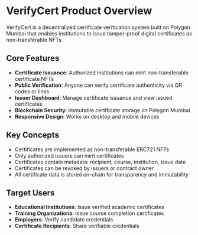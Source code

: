 # VerifyCert Product Overview

VerifyCert is a decentralized certificate verification system built on Polygon Mumbai that enables institutions to issue tamper-proof digital certificates as non-transferable NFTs.

## Core Features

- **Certificate Issuance**: Authorized institutions can mint non-transferable certificate NFTs
- **Public Verification**: Anyone can verify certificate authenticity via QR codes or links  
- **Issuer Dashboard**: Manage certificate issuance and view issued certificates
- **Blockchain Security**: Immutable certificate storage on Polygon Mumbai
- **Responsive Design**: Works on desktop and mobile devices

## Key Concepts

- Certificates are implemented as non-transferable ERC721 NFTs
- Only authorized issuers can mint certificates
- Certificates contain metadata: recipient, course, institution, issue date
- Certificates can be revoked by issuers or contract owner
- All certificate data is stored on-chain for transparency and immutability

## Target Users

- **Educational Institutions**: Issue verified academic certificates
- **Training Organizations**: Issue course completion certificates  
- **Employers**: Verify candidate credentials
- **Certificate Recipients**: Share verifiable credentials